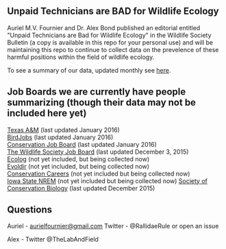 ## Unpaid Technicians are BAD for Wildlife Ecology

Auriel M.V. Fournier and Dr. Alex Bond published an editorial entitled "Unpaid Technicians are Bad for Wildlife Ecology" in the Wildlife Society Bulletin (a copy is available in this repo for your personal use) and will be maintaining this repo to continue to collect data on the prevelence of these harmful positions within the field of wildlife ecology. 

To see a summary of our data, updated monthly see [here](https://github.com/aurielfournier/unpaid_technicians/blob/master/unpaid_tech_summary.Rmd).


## Job Boards we are currently have people summarizing (though their data may not be included here yet)

[Texas A&M](http://wfscjobs.tamu.edu/job-board/) (last updated January 2016)  
[BirdJobs](https://www.osnabirds.org/Jobs.aspx) (last updated January 2016)  
[Conservation Job Board](http://www.conservationjobboard.com/) (last updated January 2016)  
[The Wildlife Society Job Board](http://careers.wildlife.org/home/index.cfm?site_id=8764) (last updated December 3, 2015)   
[Ecolog](https://listserv.umd.edu/archives/ecolog-l.html) (not yet included, but being collected now)  
[Evoldir](http://life.mcmaster.ca/cgi-bin/my_wrap/brian/evoldir/Jobs/) (not yet included, but being collected now)  
[Conservation Careers](http://www.conservation-careers.com/job/) (not yet included but being collected now)  
[Iowa State NREM](http://www.nrem.iastate.edu/employment/) (not yet included but being collected now)
[Society of Conservation Biology](http://careers.conbio.org/jobs/) (last updated December 2015)

## Questions 

Auriel - aurielfournier@gmail.com Twitter - @RallidaeRule or open an issue  

Alex - Twitter @TheLabAndField

